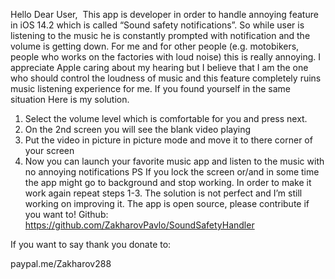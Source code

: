 Hello Dear User, 
This app is developer in order to handle annoying feature in iOS 14.2 which is called “Sound safety notifications”. So while user is listening to the music he is constantly prompted with notification and the volume is getting down. For me and for other people (e.g. motobikers, people who works on the factories with loud noise) this is really annoying. I appreciate Apple caring about my hearing but I believe that I am the one who should control the loudness of music and this feature completely ruins music listening experience for me. If you found yourself in the same situation Here is my solution.
1. Select the volume level which is comfortable for you and press next.
2. On the 2nd screen you will see the blank video playing
3. Put the video in picture in picture mode and move it to there corner of your screen
4. Now you can launch your favorite music app and listen to the music with no annoying notifications
PS If you lock the screen or/and in some time the app might go to background and stop working. 
In order to make it work again repeat steps 1-3. The solution is not perfect and I’m still working on improving it. The app is open source, please contribute if you want to!
Github:
https://github.com/ZakharovPavlo/SoundSafetyHandler

If you want to say thank you donate to:

paypal.me/Zakharov288
